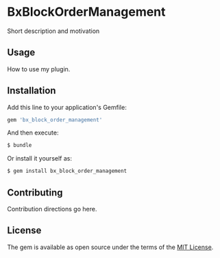 # BxBlockOrderManagement
Short description and motivation

## Usage
How to use my plugin.

## Installation
Add this line to your application's Gemfile:

```ruby
gem 'bx_block_order_management'
```

And then execute:
```bash
$ bundle
```

Or install it yourself as:
```bash
$ gem install bx_block_order_management
```

## Contributing
Contribution directions go here.

## License
The gem is available as open source under the terms of the [MIT License](https://opensource.org/licenses/MIT).
